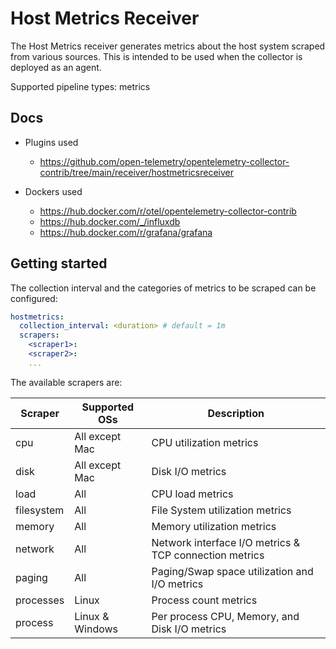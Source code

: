 # Host Metrics Receiver

The Host Metrics receiver generates metrics about the host system scraped
from various sources. This is intended to be used when the collector is
deployed as an agent.

Supported pipeline types: metrics

## Docs

* Plugins used
  * <https://github.com/open-telemetry/opentelemetry-collector-contrib/tree/main/receiver/hostmetricsreceiver>

* Dockers used
  * <https://hub.docker.com/r/otel/opentelemetry-collector-contrib>
  * <https://hub.docker.com/_/influxdb>
  * <https://hub.docker.com/r/grafana/grafana>

## Getting started

The collection interval and the categories of metrics to be scraped can be
configured:

```yaml
hostmetrics:
  collection_interval: <duration> # default = 1m
  scrapers:
    <scraper1>:
    <scraper2>:
    ...
```

The available scrapers are:

| Scraper    | Supported OSs                | Description                                            |
|------------|------------------------------|--------------------------------------------------------|
| cpu        | All except Mac               | CPU utilization metrics                                |
| disk       | All except Mac               | Disk I/O metrics                                       |
| load       | All                          | CPU load metrics                                       |
| filesystem | All                          | File System utilization metrics                        |
| memory     | All                          | Memory utilization metrics                             |
| network    | All                          | Network interface I/O metrics & TCP connection metrics |
| paging     | All                          | Paging/Swap space utilization and I/O metrics          |
| processes  | Linux                        | Process count metrics                                  |
| process    | Linux & Windows              | Per process CPU, Memory, and Disk I/O metrics          |
